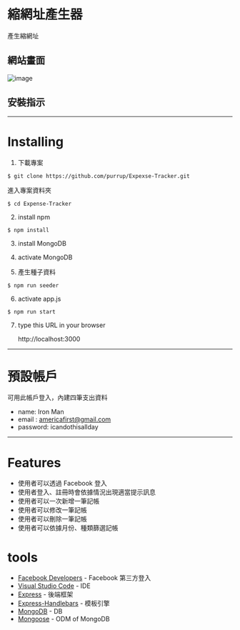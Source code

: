 # 縮網址產生器

產生縮網址

## 網站畫面

![image]()

## 安裝指示

---

# Installing

1. 下載專案

```
$ git clone https://github.com/purrup/Expexse-Tracker.git
```

進入專案資料夾

```
$ cd Expense-Tracker
```

2. install npm

```
$ npm install
```

3. install MongoDB

4. activate MongoDB

5. 產生種子資料

```
$ npm run seeder
```

6. activate app.js

```
$ npm run start
```

7. type this URL in your browser

   http://localhost:3000

---

# 預設帳戶

可用此帳戶登入，內建四筆支出資料

- name: Iron Man
- email : americafirst@gmail.com
- password: icandothisallday

---

# Features

- 使用者可以透過 Facebook 登入
- 使用者登入、註冊時會依據情況出現適當提示訊息
- 使用者可以一次新增一筆記帳
- 使用者可以修改一筆記帳
- 使用者可以刪除一筆記帳
- 使用者可以依據月份、種類篩選記帳

# tools

- [Facebook Developers](https://developers.facebook.com/) - Facebook 第三方登入
- [Visual Studio Code](https://visualstudio.microsoft.com/zh-hant/) - IDE
- [Express](https://www.npmjs.com/package/express) - 後端框架
- [Express-Handlebars](https://www.npmjs.com/package/express-handlebars) - 模板引擎
- [MongoDB](https://www.mongodb.com/) - DB
- [Mongoose](https://www.npmjs.com/package/mongoose) - ODM of MongoDB
